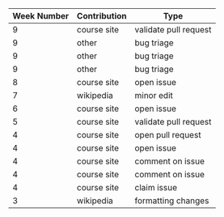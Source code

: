 Week Number| Contribution | Type
--- | --- | ---
 | 9| course site | validate pull request| 
 |9 | other | bug triage|
 |9 | other | bug triage|
 |9 | other | bug triage|
 |8 | course site | open issue|
 |7 | wikipedia | minor edit |
 |6 | course site | open issue|
 |5 | course site | validate pull request|
 |4 | course site | open pull request|
 |4 | course site | open issue|
 |4 | course site | comment on issue|
 |4 | course site | comment on issue|
 |4 | course site | claim issue|
 |3 | wikipedia | formatting changes|

